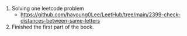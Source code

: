 1. Solving one leetcode problem
   - https://github.com/hayoung0Lee/LeetHub/tree/main/2399-check-distances-between-same-letters
2. Finished the first part of the book.
